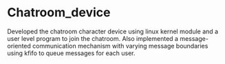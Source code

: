 # Chatroom_device
Developed the chatroom character device using linux kernel module and a user level program to join the chatroom. Also implemented a message-oriented communication mechanism with varying message boundaries using kfifo to queue messages for each user.
